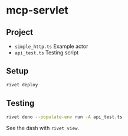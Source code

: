 # mcp-servlet

## Project

- `simple_http.ts` Example actor
- `api_test.ts` Testing script

## Setup

```sh
rivet deploy
```

## Testing

```sh
rivet deno --populate-env run -A api_test.ts
```

See the dash with `rivet view`.

